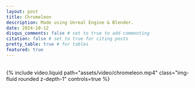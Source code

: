 ```yaml
---
layout: post
title: Chromeleon
description: Made using Unreal Engine & Blender.
date: 2024-10-12
disqus_comments: false # set to true to add commenting
citation: false # set to true for citing posts
pretty_table: true # for tables
featured: true
---
```


<br>

<div class="row mt-3">
    <div class="col-sm mt-3 mt-md-0">
        {% include video.liquid path="assets/video/chromeleon.mp4" class="img-fluid rounded z-depth-1" controls=true %}
    </div>
</div>
